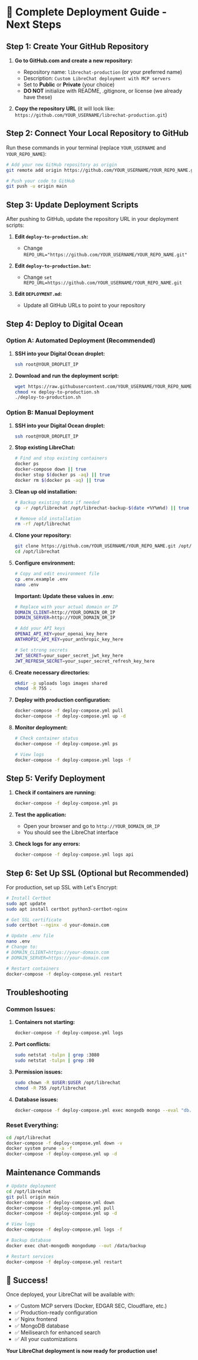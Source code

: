 # 🚀 Complete Deployment Guide - Next Steps

## Step 1: Create Your GitHub Repository

1. **Go to GitHub.com and create a new repository:**
   - Repository name: `librechat-production` (or your preferred name)
   - Description: `Custom LibreChat deployment with MCP servers`
   - Set to **Public** or **Private** (your choice)
   - **DO NOT** initialize with README, .gitignore, or license (we already have these)

2. **Copy the repository URL** (it will look like: `https://github.com/YOUR_USERNAME/librechat-production.git`)

## Step 2: Connect Your Local Repository to GitHub

Run these commands in your terminal (replace `YOUR_USERNAME` and `YOUR_REPO_NAME`):

```bash
# Add your new GitHub repository as origin
git remote add origin https://github.com/YOUR_USERNAME/YOUR_REPO_NAME.git

# Push your code to GitHub
git push -u origin main
```

## Step 3: Update Deployment Scripts

After pushing to GitHub, update the repository URL in your deployment scripts:

1. **Edit `deploy-to-production.sh`:**
   - Change `REPO_URL="https://github.com/YOUR_USERNAME/YOUR_REPO_NAME.git"`

2. **Edit `deploy-to-production.bat`:**
   - Change `set REPO_URL=https://github.com/YOUR_USERNAME/YOUR_REPO_NAME.git`

3. **Edit `DEPLOYMENT.md`:**
   - Update all GitHub URLs to point to your repository

## Step 4: Deploy to Digital Ocean

### Option A: Automated Deployment (Recommended)

1. **SSH into your Digital Ocean droplet:**
   ```bash
   ssh root@YOUR_DROPLET_IP
   ```

2. **Download and run the deployment script:**
   ```bash
   wget https://raw.githubusercontent.com/YOUR_USERNAME/YOUR_REPO_NAME/main/deploy-to-production.sh
   chmod +x deploy-to-production.sh
   ./deploy-to-production.sh
   ```

### Option B: Manual Deployment

1. **SSH into your Digital Ocean droplet:**
   ```bash
   ssh root@YOUR_DROPLET_IP
   ```

2. **Stop existing LibreChat:**
   ```bash
   # Find and stop existing containers
   docker ps
   docker-compose down || true
   docker stop $(docker ps -aq) || true
   docker rm $(docker ps -aq) || true
   ```

3. **Clean up old installation:**
   ```bash
   # Backup existing data if needed
   cp -r /opt/librechat /opt/librechat-backup-$(date +%Y%m%d) || true
   
   # Remove old installation
   rm -rf /opt/librechat
   ```

4. **Clone your repository:**
   ```bash
   git clone https://github.com/YOUR_USERNAME/YOUR_REPO_NAME.git /opt/librechat
   cd /opt/librechat
   ```

5. **Configure environment:**
   ```bash
   # Copy and edit environment file
   cp .env.example .env
   nano .env
   ```

   **Important: Update these values in .env:**
   ```bash
   # Replace with your actual domain or IP
   DOMAIN_CLIENT=http://YOUR_DOMAIN_OR_IP
   DOMAIN_SERVER=http://YOUR_DOMAIN_OR_IP
   
   # Add your API keys
   OPENAI_API_KEY=your_openai_key_here
   ANTHROPIC_API_KEY=your_anthropic_key_here
   
   # Set strong secrets
   JWT_SECRET=your_super_secret_jwt_key_here
   JWT_REFRESH_SECRET=your_super_secret_refresh_key_here
   ```

6. **Create necessary directories:**
   ```bash
   mkdir -p uploads logs images shared
   chmod -R 755 .
   ```

7. **Deploy with production configuration:**
   ```bash
   docker-compose -f deploy-compose.yml pull
   docker-compose -f deploy-compose.yml up -d
   ```

8. **Monitor deployment:**
   ```bash
   # Check container status
   docker-compose -f deploy-compose.yml ps
   
   # View logs
   docker-compose -f deploy-compose.yml logs -f
   ```

## Step 5: Verify Deployment

1. **Check if containers are running:**
   ```bash
   docker-compose -f deploy-compose.yml ps
   ```

2. **Test the application:**
   - Open your browser and go to `http://YOUR_DOMAIN_OR_IP`
   - You should see the LibreChat interface

3. **Check logs for any errors:**
   ```bash
   docker-compose -f deploy-compose.yml logs api
   ```

## Step 6: Set Up SSL (Optional but Recommended)

For production, set up SSL with Let's Encrypt:

```bash
# Install Certbot
sudo apt update
sudo apt install certbot python3-certbot-nginx

# Get SSL certificate
sudo certbot --nginx -d your-domain.com

# Update .env file
nano .env
# Change to:
# DOMAIN_CLIENT=https://your-domain.com
# DOMAIN_SERVER=https://your-domain.com

# Restart containers
docker-compose -f deploy-compose.yml restart
```

## Troubleshooting

### Common Issues:

1. **Containers not starting:**
   ```bash
   docker-compose -f deploy-compose.yml logs
   ```

2. **Port conflicts:**
   ```bash
   sudo netstat -tulpn | grep :3080
   sudo netstat -tulpn | grep :80
   ```

3. **Permission issues:**
   ```bash
   sudo chown -R $USER:$USER /opt/librechat
   chmod -R 755 /opt/librechat
   ```

4. **Database issues:**
   ```bash
   docker-compose -f deploy-compose.yml exec mongodb mongo --eval "db.stats()"
   ```

### Reset Everything:
```bash
cd /opt/librechat
docker-compose -f deploy-compose.yml down -v
docker system prune -a -f
docker-compose -f deploy-compose.yml up -d
```

## Maintenance Commands

```bash
# Update deployment
cd /opt/librechat
git pull origin main
docker-compose -f deploy-compose.yml down
docker-compose -f deploy-compose.yml pull
docker-compose -f deploy-compose.yml up -d

# View logs
docker-compose -f deploy-compose.yml logs -f

# Backup database
docker exec chat-mongodb mongodump --out /data/backup

# Restart services
docker-compose -f deploy-compose.yml restart
```

## 🎉 Success!

Once deployed, your LibreChat will be available with:
- ✅ Custom MCP servers (Docker, EDGAR SEC, Cloudflare, etc.)
- ✅ Production-ready configuration
- ✅ Nginx frontend
- ✅ MongoDB database
- ✅ Meilisearch for enhanced search
- ✅ All your customizations

**Your LibreChat deployment is now ready for production use!**